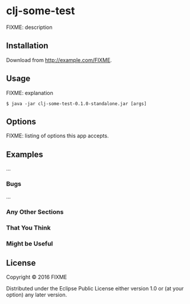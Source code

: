 # clj-some-test

FIXME: description

## Installation

Download from http://example.com/FIXME.

## Usage

FIXME: explanation

    $ java -jar clj-some-test-0.1.0-standalone.jar [args]

## Options

FIXME: listing of options this app accepts.

## Examples

...

### Bugs

...

### Any Other Sections
### That You Think
### Might be Useful

## License

Copyright © 2016 FIXME

Distributed under the Eclipse Public License either version 1.0 or (at
your option) any later version.
